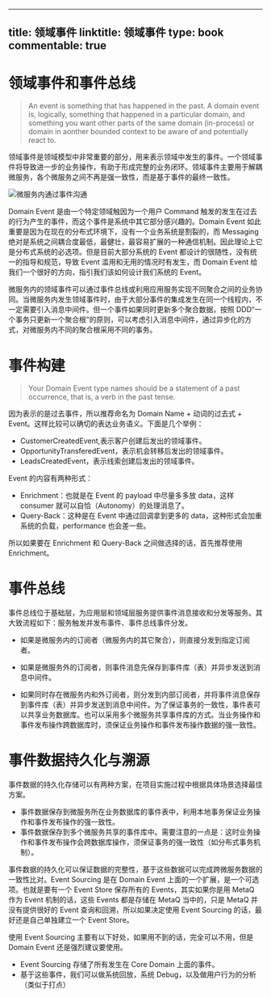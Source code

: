 
---
title: 领域事件
linktitle: 领域事件
type: book
commentable: true
---

# 领域事件和事件总线

> An event is something that has happened in the past. A domain event is, logically, something that happened in a particular domain, and something you want other parts of the same domain (in-process) or domain in aonther bounded context to be aware of and potentially react to.

领域事件是领域模型中非常重要的部分，用来表示领域中发生的事件。一个领域事件将导致进一步的业务操作，有助于形成完整的业务闭环。领域事件主要用于解耦微服务，各个微服务之间不再是强一致性，而是基于事件的最终一致性。

![微服务内通过事件沟通](https://i.postimg.cc/yNfKRR0v/image.png)

Domain Event 是由一个特定领域触因为一个用户 Command 触发的发生在过去的行为产生的事件，而这个事件是系统中其它部分感兴趣的。Domain Event 如此重要是因为在现在的分布式环境下，没有一个业务系统是割裂的，而 Messaging 绝对是系统之间耦合度最低，最健壮，最容易扩展的一种通信机制。因此理论上它是分布式系统的必选项。但是目前大部分系统的 Event 都设计的很随性，没有统一的指导和规范，导致 Event 滥用和无用的情况时有发生，而 Domain Event 给我们一个很好的方向，指引我们该如何设计我们系统的 Event。

微服务内的领域事件可以通过事件总线或利用应用服务实现不同聚合之间的业务协同。当微服务内发生领域事件时，由于大部分事件的集成发生在同一个线程内，不一定需要引入消息中间件。但一个事件如果同时更新多个聚合数据，按照 DDD“一个事务只更新一个聚合根”的原则，可以考虑引入消息中间件，通过异步化的方式，对微服务内不同的聚合根采用不同的事务。

# 事件构建

> Your Domain Event type names should be a statement of a past occurrence, that is, a verb in the past tense.

因为表示的是过去事件，所以推荐命名为 Domain Name + 动词的过去式 + Event。这样比较可以确切的表达业务语义。下面是几个举例：

- CustomerCreatedEvent,表示客户创建后发出的领域事件。
- OpportunityTransferedEvent，表示机会转移后发出的领域事件。
- LeadsCreatedEvent，表示线索创建后发出的领域事件。

Event 的内容有两种形式：

- Enrichment：也就是在 Event 的 payload 中尽量多多放 data，这样 consumer 就可以自恰（Autonomy）的处理消息了。
- Query-Back：这种是在 Event 中通过回调拿到更多的 data，这种形式会加重系统的负载，performance 也会差一些。

所以如果要在 Enrichment 和 Query-Back 之间做选择的话，首先推荐使用 Enrichment。

# 事件总线

事件总线位于基础层，为应用层和领域层服务提供事件消息接收和分发等服务。其大致流程如下：服务触发并发布事件、事件总线事件分发。

- 如果是微服务内的订阅者（微服务内的其它聚合），则直接分发到指定订阅者。

- 如果是微服务外的订阅者，则事件消息先保存到事件库（表）并异步发送到消息中间件。

- 如果同时存在微服务内和外订阅者，则分发到内部订阅者，并将事件消息保存到事件库（表）并异步发送到消息中间件。为了保证事务的一致性，事件表可以共享业务数据库。也可以采用多个微服务共享事件库的方式。当业务操作和事件发布操作跨数据库时，须保证业务操作和事件发布操作数据的强一致性。

# 事件数据持久化与溯源

事件数据的持久化存储可以有两种方案，在项目实施过程中根据具体场景选择最佳方案。

- 事件数据保存到微服务所在业务数据库的事件表中，利用本地事务保证业务操作和事件发布操作的强一致性。
- 事件数据保存到多个微服务共享的事件库中。需要注意的一点是：这时业务操作和事件发布操作会跨数据库操作，须保证事务的强一致性（如分布式事务机制）。

事件数据的持久化可以保证数据的完整性，基于这些数据可以完成跨微服务数据的一致性比对。Event Sourcing 是在 Domain Event 上面的一个扩展，是一个可选项。也就是要有一个 Event Store 保存所有的 Events，其实如果你是用 MetaQ 作为 Event 机制的话，这些 Events 都是存储在 MetaQ 当中的，只是 MetaQ 并没有提供很好的 Event 查询和回溯，所以如果决定使用 Event Sourcing 的话，最好还是自己单独建立一个 Event Store。

使用 Event Sourcing 主要有以下好处，如果用不到的话，完全可以不用，但是 Domain Event 还是强烈建议要使用。

- Event Sourcing 存储了所有发生在 Core Domain 上面的事件。
- 基于这些事件，我们可以做系统回放，系统 Debug，以及做用户行为的分析（类似于打点）

    